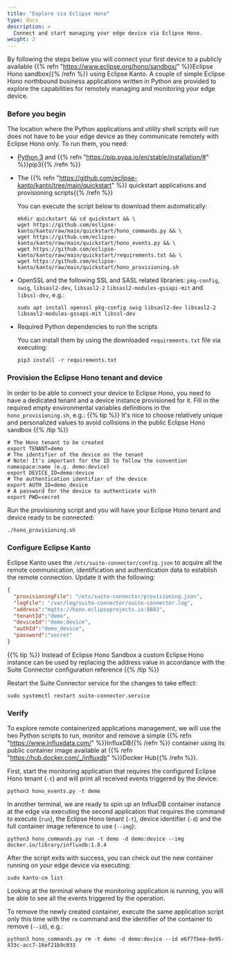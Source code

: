 ```yaml
---
title: "Explore via Eclipse Hono"
type: docs
description: >
  Connect and start managing your edge device via Eclipse Hono.
weight: 2
---
```


By following the steps below you will connect your first device to a publicly
available {{% refn "https://www.eclipse.org/hono/sandbox/" %}}Eclipse Hono sandbox{{% /refn %}} using Eclipse Kanto.
A couple of simple Eclipse Hono northbound business applications written in Python are provided to explore the capabilities for
remotely managing and monitoring your edge device.

### Before you begin

The location where the Python applications and utility shell scripts will run does not have to be your edge device as
they communicate remotely with Eclipse Hono only. To run them, you need:

* <a href="https://wiki.python.org/moin/BeginnersGuide/Download" target="_blank">Python 3</a>
  and {{% refn "https://pip.pypa.io/en/stable/installation/#" %}}pip3{{% /refn %}}
* The {{% refn "https://github.com/eclipse-kanto/kanto/tree/main/quickstart" %}} quickstart applications and
  provisioning scripts{{% /refn %}}

  You can execute the script below to download them automatically:
  ```shell
  mkdir quickstart && cd quickstart && \
  wget https://github.com/eclipse-kanto/kanto/raw/main/quickstart/hono_commands.py && \
  wget https://github.com/eclipse-kanto/kanto/raw/main/quickstart/hono_events.py && \
  wget https://github.com/eclipse-kanto/kanto/raw/main/quickstart/requirements.txt && \
  wget https://github.com/eclipse-kanto/kanto/raw/main/quickstart/hono_provisioning.sh
  ```

* OpenSSL and the following SSL and SASL related libraries: `pkg-config`, `swig`, `libsasl2-dev`, `libsasl2-2` `libsasl2-modules-gssapi-mit` and `libssl-dev`, e.g.:

  ```shell
  sudo apt install openssl pkg-config swig libsasl2-dev libsasl2-2 libsasl2-modules-gssapi-mit libssl-dev
  ```

* Required Python dependencies to run the scripts

  You can install them by using the downloaded `requirements.txt` file via executing:
  ```shell
  pip3 install -r requirements.txt
  ```

### Provision the Eclipse Hono tenant and device

In order to be able to connect your device to Eclipse Hono, you need to have a dedicated tenant and a device instance
provisioned for it. Fill in the required empty environmental variables definitions in the `hono_provisioning.sh`, e.g.:
{{% tip %}}
It's nice to choose relatively unique and personalized values to avoid collisions in the public Eclipse Hono sandbox
{{% /tip %}}

```shell
# The Hono tenant to be created
export TENANT=demo
# The identifier of the device on the tenant
# Note! It's important for the ID to follow the convention namespace:name (e.g. demo:device)
export DEVICE_ID=demo:device
# The authentication identifier of the device
export AUTH_ID=demo_device
# A password for the device to authenticate with
export PWD=secret
```

Run the provisioning script and you will have your Eclipse Hono tenant and device ready to be connected:

```shell
./hono_provisioning.sh
```

### Configure Eclipse Kanto

Eclipse Kanto uses the `/etc/suite-connector/config.json` to acquire all the remote communication, identification and
authentication data to establish the remote connection. Update it with the following:


```json
{
  "provisioningFile": "/etc/suite-connector/provisioning.json",
  "logFile": "/var/log/suite-connector/suite-connector.log",
  "address":"mqtts://hono.eclipseprojects.io:8883",
  "tenantId":"demo",
  "deviceId":"demo:device",
  "authId":"demo_device",
  "password":"secret"
}
```
{{% tip %}}
Instead of Eclipse Hono Sandbox a custom Eclipse Hono instance can be used by replacing the address value in accordance
with the Suite Connector configuration reference
{{% /tip %}}

Restart the Suite Connector service for the changes to take effect:

```shell
sudo systemctl restart suite-connector.service
```

### Verify

To explore remote containerized applications management, we
will use the two Python scripts to run, monitor and remove a simple {{% refn "https://www.influxdata.com/" %}}InfluxDB{{% /refn %}} container 
using its public container image available at {{% refn "https://hub.docker.com/_/influxdb" %}}Docker Hub{{% /refn %}}.

First, start the monitoring application that requires the configured Eclipse Hono tenant (`-t`) and will print all
received events triggered by the device:

```shell
python3 hono_events.py -t demo
```

In another terminal, we are ready to spin up an InfluxDB container instance at the edge via executing the second application
that requires the command to execute (`run`), the Eclipse Hono tenant (`-t`), device identifier (`-d`) and 
the full container image reference to use (`--img`):

```shell
python3 hono_commands.py run -t demo -d demo:device --img docker.io/library/influxdb:1.8.4
```

After the script exits with success, you can check out the new container running on your edge device via
executing:

```shell
sudo kanto-cm list
```

Looking at the terminal where the monitoring application is running, you will be able to see all the events triggered by
the operation. 

To remove the newly created container, execute the same application script
only this time with the `rm` command and the identifier of the container to remove (`--id`), e.g.:

```shell
python3 hono_commands.py rm -t demo -d demo:device --id e6f7fbea-0e95-433c-acc7-16ef21b9c033
```
